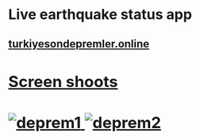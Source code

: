 <h1>Live earthquake status app
<h2><a href="turkiyesondepremler.online">turkiyesondepremler.online
<h2>Screen shoots
<h2>

![deprem1](https://user-images.githubusercontent.com/54808716/235322528-e06a3bf6-a0dd-42ed-b486-97dfd764d169.png)
![deprem2](https://user-images.githubusercontent.com/54808716/235322530-12cf057c-12d1-43c6-880d-c144a1e00abe.png)

